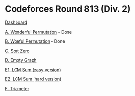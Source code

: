 # Codeforces Round 813 (Div. 2)

[Dashboard](https://codeforces.com/contest/1712)

[A. Wonderful Permutation](https://codeforces.com/contest/1712/problem/A) - Done

[B. Woeful Permutation](https://codeforces.com/contest/1712/problem/B) - Done

[C. Sort Zero](https://codeforces.com/contest/1712/problem/C)

[D. Empty Graph](https://codeforces.com/contest/1712/problem/D)

[E1. LCM Sum (easy version)](https://codeforces.com/contest/1712/problem/E1)

[E2. LCM Sum (hard version)](https://codeforces.com/contest/1712/problem/E2)

[F. Triameter](https://codeforces.com/contest/1712/problem/F)
